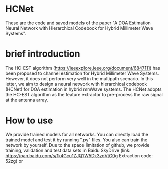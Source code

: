# HCNet
These are the code and saved models of the paper "A DOA Estimation Neural Network with Hierarchical Codebook for Hybrid Millimeter Wave Systems".
# brief introduction
The HC-EST algorithm (https://ieeexplore.ieee.org/document/6847111) has been proposed to channel estimation for Hybrid Millimeter Wave Systems. However, it does not perform very well in the multipath scenario. In this letter, we aim to design a neural network with hierarchical codebook (HCNet) for DOA estimation in hybrid mmWave systems. The HCNet adopts the HC-EST algorithm as the feature extractor to pre-process the raw signal at the antenna array. 
# How to use 
We provide trained models for all networks. You can directly load the trained model and test it by running ".py" files. You also can train the network by yourself.
Due to the space limitation of github, we provide training, validation and test data sets in Baidu SkyDrive (link: https://pan.baidu.com/s/1k4Gcu1ZJQ1W5Dk3zdVtG0g Extraction code: 52zg) or 

